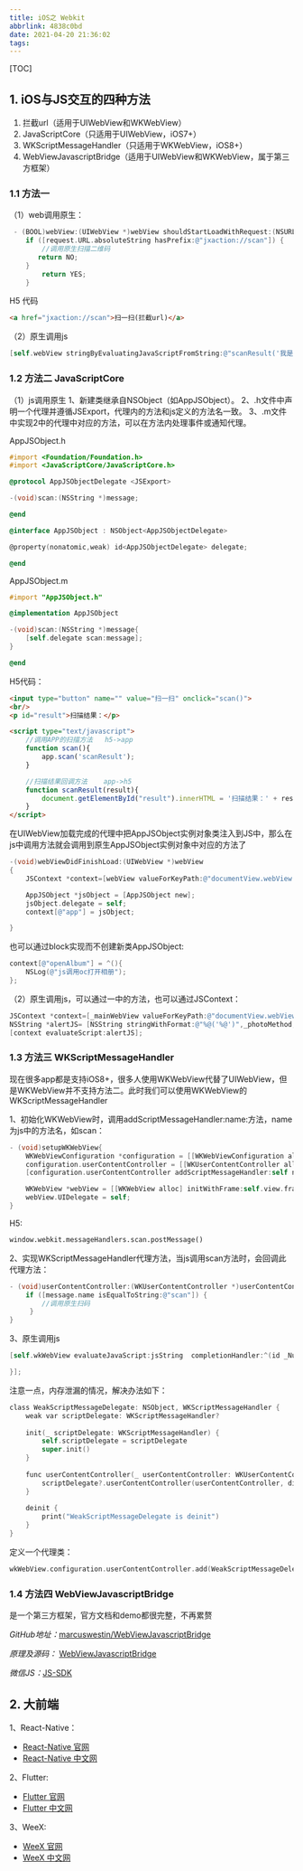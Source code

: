 ```yaml
---
title: iOS之 Webkit
abbrlink: 4838c0bd
date: 2021-04-20 21:36:02
tags:
---
```


[TOC]

## 1. iOS与JS交互的四种方法

1. 拦截url（适用于UIWebView和WKWebView）
2. JavaScriptCore（只适用于UIWebView，iOS7+）
3. WKScriptMessageHandler（只适用于WKWebView，iOS8+）
4. WebViewJavascriptBridge（适用于UIWebView和WKWebView，属于第三方框架）

### 1.1 方法一

（1）web调用原生：

```objective-c
 - (BOOL)webView:(UIWebView *)webView shouldStartLoadWithRequest:(NSURLRequest *)request navigationType:(UIWebViewNavigationType)navigationType{
    if ([request.URL.absoluteString hasPrefix:@"jxaction://scan"]) {
        //调用原生扫描二维码
       return NO;
    }
        return YES;
    }
```

H5 代码

```html
<a href="jxaction://scan">扫一扫(拦截url)</a>
```

（2）原生调用js

```objective-c
[self.webView stringByEvaluatingJavaScriptFromString:@"scanResult('我是扫描结果~')"];
```

### 1.2 方法二 JavaScriptCore

（1）js调用原生
1、新建类继承自NSObject（如AppJSObject）。
2、.h文件中声明一个代理并遵循JSExport，代理内的方法和js定义的方法名一致。
3、.m文件中实现2中的代理中对应的方法，可以在方法内处理事件或通知代理。

AppJSObject.h

```objective-c
#import <Foundation/Foundation.h>
#import <JavaScriptCore/JavaScriptCore.h>

@protocol AppJSObjectDelegate <JSExport>

-(void)scan:(NSString *)message;

@end

@interface AppJSObject : NSObject<AppJSObjectDelegate>

@property(nonatomic,weak) id<AppJSObjectDelegate> delegate;

@end

```

AppJSObject.m

```objective-c
#import "AppJSObject.h"

@implementation AppJSObject

-(void)scan:(NSString *)message{
    [self.delegate scan:message];
}

@end
```

H5代码：

```html
<input type="button" name="" value="扫一扫" onclick="scan()">
<br/>
<p id="result">扫描结果：</p>

<script type="text/javascript">
    //调用APP的扫描方法   h5->app
    function scan(){
        app.scan('scanResult');
    }

    //扫描结果回调方法    app->h5
    function scanResult(result){
        document.getElementById("result").innerHTML = '扫描结果：' + result;  
    }
</script>
```

在UIWebView加载完成的代理中把AppJSObject实例对象类注入到JS中，那么在js中调用方法就会调用到原生AppJSObject实例对象中对应的方法了

```objective-c
-(void)webViewDidFinishLoad:(UIWebView *)webView
{
    JSContext *context=[webView valueForKeyPath:@"documentView.webView.mainFrame.javaScriptContext"];

    AppJSObject *jsObject = [AppJSObject new];
    jsObject.delegate = self;
    context[@"app"] = jsObject;

}
```

也可以通过block实现而不创建新类AppJSObject:

```objective-c
context[@"openAlbum"] = ^(){
    NSLog(@"js调用oc打开相册");
};
```

（2）原生调用js，可以通过一中的方法，也可以通过JSContext：

```objective-c
JSContext *context=[_mainWebView valueForKeyPath:@"documentView.webView.mainFrame.javaScriptContext"];
NSString *alertJS= [NSString stringWithFormat:@"%@('%@')",_photoMethod,fileUrl];
[context evaluateScript:alertJS];

```

### 1.3 方法三  WKScriptMessageHandler

现在很多app都是支持iOS8+，很多人使用WKWebView代替了UIWebView，但是WKWebView并不支持方法二。此时我们可以使用WKWebView的WKScriptMessageHandler

1、初始化WKWebView时，调用addScriptMessageHandler:name:方法，name为js中的方法名，如scan：

```objective-c
- (void)setupWKWebView{
    WKWebViewConfiguration *configuration = [[WKWebViewConfiguration alloc] init];
    configuration.userContentController = [[WKUserContentController alloc] init];
    [configuration.userContentController addScriptMessageHandler:self name:@"scan"];

    WKWebView *webView = [[WKWebView alloc] initWithFrame:self.view.frame configuration:configuration];
    webView.UIDelegate = self;
}
```

H5:

```html
window.webkit.messageHandlers.scan.postMessage() 
```

2、实现WKScriptMessageHandler代理方法，当js调用scan方法时，会回调此代理方法：

```objective-c
- (void)userContentController:(WKUserContentController *)userContentController didReceiveScriptMessage:(WKScriptMessage *)message{
    if ([message.name isEqualToString:@"scan"]) {
        //调用原生扫码
     }
}
```

3、原生调用js

```objective-c
[self.wkWebView evaluateJavaScript:jsString  completionHandler:^(id _Nullable result, NSError * _Nullable error) {

}];
```

注意一点，内存泄漏的情况，解决办法如下：

```objective-c
class WeakScriptMessageDelegate: NSObject, WKScriptMessageHandler {
    weak var scriptDelegate: WKScriptMessageHandler?
    
    init(_ scriptDelegate: WKScriptMessageHandler) {
        self.scriptDelegate = scriptDelegate
        super.init()
    }
    
    func userContentController(_ userContentController: WKUserContentController, didReceive message: WKScriptMessage) {
        scriptDelegate?.userContentController(userContentController, didReceive: message)
    }
    
    deinit {
        print("WeakScriptMessageDelegate is deinit")
    }
}
```

定义一个代理类：

```objective-c
wkWebView.configuration.userContentController.add(WeakScriptMessageDelegate.init(self), name: <方法名>)
```

### 1.4 方法四 WebViewJavascriptBridge

是一个第三方框架，官方文档和demo都很完整，不再累赘

*GitHub地址：*[marcuswestin/WebViewJavascriptBridge](https://github.com/marcuswestin/WebViewJavascriptBridge)

*原理及源码：* [WebViewJavascriptBridge](https://github.com/ShannonChenCHN/iOSDevLevelingUp/tree/master/ReadingSourceCode/WebViewJavascriptBridgeNotes)

*微信JS：*[JS-SDK](https://qydev.weixin.qq.com/wiki/index.php?title=%E5%BE%AE%E4%BF%A1JS-SDK%E6%8E%A5%E5%8F%A3&oldid=1667)

## 2. 大前端

1、React-Native：

* [React-Native 官网](https://facebook.github.io/react-native/)
* [React-Native 中文网](https://reactnative.cn/)

2、Flutter:

* [Flutter 官网](https://flutter.dev/)
* [Flutter 中文网](https://flutterchina.club/)

3、WeeX:

* [WeeX 官网](https://weex.incubator.apache.org/)
* [WeeX 中文网](https://weex.apache.org/zh/guide/introduction.html)
